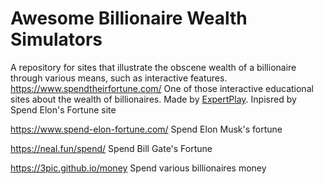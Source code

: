 # Awesome Billionaire Wealth Simulators
A repository for sites that illustrate the obscene wealth of a billionaire through various means, such as interactive features.
https://www.spendtheirfortune.com/
One of those interactive educational sites about the wealth of billionaires. Made by [ExpertPlay](https://www.reddit.com/r/SideProject/comments/1istpxf/i_built_a_site_to_put_billionaire_wealth_into/). Inpisred by Spend Elon's Fortune site

https://www.spend-elon-fortune.com/ Spend Elon Musk's fortune

https://neal.fun/spend/ Spend Bill Gate's Fortune

https://3pic.github.io/money Spend various billionaires money
